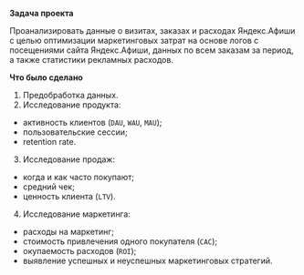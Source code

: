 **Задача проекта**

Проанализировать данные о визитах, заказах и расходах Яндекс.Афиши с целью оптимизации маркетинговых затрат на основе логов с посещениями сайта Яндекс.Афиши, данных по всем заказам за период, а также статистики рекламных расходов.

**Что было сделано**

1. Предобработка данных.
2.  Исследование продукта:
 * активность клиентов (`DAU`, `WAU`, `MAU`); 
 * пользовательские сессии;
 * retention rate. 
3.  Исследование продаж:
 * когда и как часто покупают; 
 * средний чек;
 * ценность клиента (`LTV`).
4. Исследование маркетинга:
 * расходы на маркетинг;
 * стоимость привлечения одного покупателя (`CAC`);
 * окупаемость расходов (`ROI`);
 * выявление успешных и неуспешных маркетинговых стратегий.
